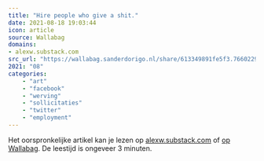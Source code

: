 ```yaml
---
title: "Hire people who give a shit."
date: 2021-08-18 19:03:44
icon: article
source: Wallabag
domains:
- alexw.substack.com
src_url: "https://wallabag.sanderdorigo.nl/share/613349891fe5f3.76602292"
2021: "08"
categories:
    - "art"
    - "facebook"
    - "werving"
    - "sollicitaties"
    - "twitter"
    - "employment"
---
```

Het oorspronkelijke artikel kan je lezen op [alexw.substack.com](https://alexw.substack.com/p/hire?mc_cid=5c9472822e&amp;mc_eid=91988bade5) of [op Wallabag](https://wallabag.sanderdorigo.nl/share/613349891fe5f3.76602292). De leestijd is ongeveer 3 minuten.